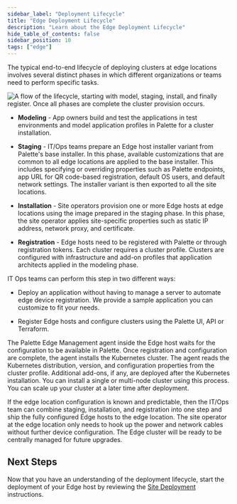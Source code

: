 ```yaml
---
sidebar_label: "Deployment Lifecycle"
title: "Edge Deployment Lifecycle"
description: "Learn about the Edge Deployment Lifecycle"
hide_table_of_contents: false
sidebar_position: 10
tags: ["edge"]
---
```


The typical end-to-end lifecycle of deploying clusters at edge locations involves several distinct phases in which different organizations or teams need to perform specific tasks.

![A flow of the lifecycle, starting with model, staging, install, and finally register. Once all phases are complete the cluster provision occurs.](/native-edge-deployment-lifecycle.png)

- **Modeling** - App owners build and test the applications in test environments and model application profiles in Palette for a cluster installation.

- **Staging** - IT/Ops teams prepare an Edge host installer variant from Palette's base installer. In this phase, available customizations that are common to all edge locations are applied to the base installer. This includes specifying or overriding properties such as Palette endpoints, app URL for QR code-based registration, default OS users, and default network settings. The installer variant is then exported to all the site locations.

- **Installation** - Site operators provision one or more Edge hosts at edge locations using the image prepared in the staging phase. In this phase, the site operator applies site-specific properties such as static IP address, network proxy, and certificate.

- **Registration** - Edge hosts need to be registered with Palette or through registration tokens. Each cluster requires a cluster profile. Clusters are configured with infrastructure and add-on profiles that application architects applied in the modeling phase.

IT Ops teams can perform this step in two different ways:

- Deploy an application without having to manage a server to automate edge device registration. We provide a sample application you can customize to fit your needs.

- Register Edge hosts and configure clusters using the Palette UI, API or Terraform.

The Palette Edge Management agent inside the Edge host waits for the configuration to be available in Palette. Once registration and configuration are complete, the agent installs the Kubernetes cluster. The agent reads the Kubernetes distribution, version, and configuration properties from the cluster profile. Additional add-ons, if any, are deployed after the Kubernetes installation. You can install a single or multi-node cluster using this process. You can scale up your cluster at a later time after deployment.

If the edge location configuration is known and predictable, then the IT/Ops team can combine staging, installation, and registration into one step and ship the fully configured Edge hosts to the edge location. The site operator at the edge location only needs to hook up the power and network cables without further device configuration. The Edge cluster will be ready to be centrally managed for future upgrades.

## Next Steps

Now that you have an understanding of the deployment lifecycle, start the deployment of your Edge host by reviewing the [Site Deployment](site-deployment/site-deployment.md) instructions.
